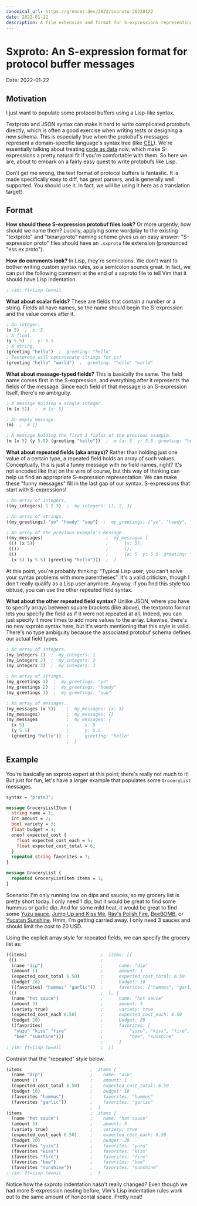 ```yaml
---
canonical_url: https://grencez.dev/2022/sxproto-20220122
date: 2022-01-22
description: A file extension and format for S-expressions representing protobuf messages.
---
```


# Sxproto: An S-expression format for protocol buffer messages

Date: 2022-01-22

## Motivation

I just want to populate some protocol buffers using a Lisp-like syntax.

Textproto and JSON syntax can make it hard to write complicated protobufs directly, which is often a good exercise when writing tests or designing a new schema.
This is especially true when the protobuf's messages represent a domain-specific language's syntax tree
(like [CEL](https://github.com/googleapis/googleapis/blob/master/google/api/expr/v1alpha1/syntax.proto)).
We're essentially talking about treating [code as data](https://en.wikipedia.org/wiki/Homoiconicity) now,
which make S-expressions a pretty natural fit if you're comfortable with them.
So here we are, about to embark on a fairly easy quest to write protobufs like Lisp.

Don't get me wrong, the text format of protocol buffers is fantastic.
It is made specifically easy to diff, has great parsers, and is generally well supported.
You should use it.
In fact, we will be using it here as a translation target!

## Format

**How should these S-expression protobuf files look?**
Or more urgently, how should we name them?
Luckily, applying some wordplay to the existing "textproto" and "binaryproto" naming scheme gives us an easy answer:
"S-expression proto" files should have an `.sxproto` file extension (pronounced "ess ex proto").

**How do comments look?**
In Lisp, they're semicolons.
We don't want to bother writing custom syntax rules, so a semicolon sounds great.
In fact, we can put the following comment at the end of a sxproto file to tell Vim that it should have Lisp indentation.
```lisp
; vim: ft=lisp lw=nil
```

**What about scalar fields?**
These are fields that contain a number or a string.
Fields all have names, so the name should begin the S-expression and the value comes after it.
```lisp
; An integer.
(x 5)  ;  x: 5
; A float.
(y 5.5)  ;  y: 5.5
; A string.
(greeting "hello")  ;  greeting: "hello"
; Textproto will concatenate strings for us!
(greeting "hello" "world")  ;  greeting: "hello" "world"
```

**What about message-typed fields?**
This is basically the same.
The field name comes first in the S-expression, and everything after it represents the fields of the message.
Since each field of that message is an S-expression itself, there's no ambiguity.
```lisp
; A message holding a single integer.
(m (x 5))  ;  m {x: 5}

; An empty message.
(m)  ;  m {}

; A message holding the first 3 fields of the previous example.
(m (x 5) (y 5.5) (greeting "hello"))  ;  m {a: 5  y: 5.5  greeting: "hello"}
```

**What about repeated fields (aka arrays)?**
Rather than holding just one value of a certain type, a repeated field holds an array of such values.
Conceptually, this is just a funny message with no field names, right?
It's not encoded like that on the wire of course, but this way of thinking can help us find an appropriate S-expression representation.
We can make these "funny messages" fill in the last gap of our syntax: S-expressions that start with S-expressions!
```lisp
; An array of integers.
((my_integers) 1 2 3)  ;  my_integers: [1, 2, 3]

; An array of strings.
((my_greetings) "yo" "howdy" "sup")  ;  my_greetings: ["yo", "howdy", "sup"]

; An array of the previous example's message.
((my_messages)                        ;  my_messages [
 (() (x 5))                           ;      {x: 5},
 (())                                 ;      {},
 (()                                  ;      {a: 5  y: 5.5  greeting: "hello"},
  (x 5) (y 5.5) (greeting "hello")))  ;  ]
```

At this point, you're probably thinking:
"Typical Lisp user; you can't solve your syntax problems with more parentheses".
It's a valid criticism, though I don't really qualify as a Lisp user anymore.
Anyway, if you find this style too obtuse, you can use the other repeated field syntax.

**What about the other repeated field syntax?**
Unlike JSON, where you have to specify arrays between square brackets (like above),
the textproto format lets you specify the field as if it were not repeated at all.
Indeed, you can just specify it more times to add more values to the array.
Likewise, there's no new sxproto syntax here, but it's worth mentioning that this style is valid.
There's no type ambiguity because the associated protobuf schema defines our actual field types.
```lisp
; An array of integers.
(my_integers 1)  ;  my_integers: 1
(my_integers 2)  ;  my_integers: 2
(my_integers 3)  ;  my_integers: 3

; An array of strings.
(my_greetings 1)  ;  my_greetings: "yo"
(my_greetings 2)  ;  my_greetings: "howdy"
(my_greetings 3)  ;  my_greetings: "sup"

; An array of messages.
(my_messages (x 5))    ;  my_messages: {x: 5}
(my_messages)          ;  my_messages: {}
(my_messages           ;  my_messages: {
  (x 5)                ;      x: 5
  (y 5.5)              ;      y: 5.5
  (greeting "hello"))  ;      greeting: "hello"
                       ;  }
```

## Example

You're basically an sxproto expert at this point; there's really not much to it!
But just for fun, let's have a larger example that populates some `GroceryList` messages.

```protobuf
syntax = "proto3";

message GroceryListItem {
  string name = 1;
  int amount = 2;
  bool variety = 3;
  float budget = 4;
  oneof expected_cost {
    float expected_cost_each = 5;
    float expected_cost_total = 6;
  }
  repeated string favorites = 7;
}

message GroceryList {
  repeated GroceryListItem items = 1;
}
```

Scenario: I'm only running low on dips and sauces, so my grocery list is pretty short today.
I only need 1 dip, but it would be great to find some hummus or garlic dip.
And for some mild heat, it would be great to find some
[Yuzu sauce](https://www.traderjoesgroceryreviews.com/yuzu-hot-sauce-trader-joes-hot-sauce/),
[Jump Up and Kiss Me](https://jumpupandkissme.wordpress.com/2013/02/06/the-best-valentines-gift/),
[Ray's Polish Fire](https://www.polishfire.com),
[BeeBOMB](https://pexpeppers.com/products/beebomb-hot-sauce), or
[Yucatan Sunshine](https://reilyproducts.com/products/try-me-yucatan-sunshine-habanero-sauce-5-oz/).
Hmm, I'm getting carried away.
I only need 3 sauces and should limit the cost to 20 USD.

Using the explicit array style for repeated fields, we can specify the grocery list as:

```lisp
((items)                            ;  items: [{
 (()                                ;
  (name "dip")                      ;      name: "dip"
  (amount 1)                        ;      amount: 1
  (expected_cost_total 6.50)        ;      expected_cost_total: 6.50
  (budget 20)                       ;      budget: 10
  ((favorites) "hummus" "garlic"))  ;      favorites: ["hummus", "garlic"]
 (()                                ;  }, {
  (name "hot sauce")                ;      name: "hot sauce"
  (amount 3)                        ;      amount: 3
  (variety true)                    ;      variety: true
  (expected_cost_each 6.50)         ;      expected_cost_each: 6.50
  (budget 20)                       ;      budget: 20
  ((favorites)                      ;      favorites: [
   "yuzu" "kiss" "fire"             ;          "yuzu", "kiss", "fire",
   "bee" "sunshine")))              ;          "bee", "sunshine"
                                    ;      ]
; vim: ft=lisp lw=nil               ;  }]
```

Contrast that the "repeated" style below.

```lisp
(items                          ;  items {
  (name "dip")                  ;    name: "dip"
  (amount 1)                    ;    amount: 1
  (expected_cost_total 6.50)    ;    expected_cost_total: 6.50
  (budget 10)                   ;    budget: 10
  (favorites "hummus")          ;    favorites: "hummus"
  (favorites "garlic"))         ;    favorites: "garlic"
                                ;  }
(items                          ;  items {
  (name "hot sauce")            ;    name: "hot sauce"
  (amount 3)                    ;    amount: 3
  (variety true)                ;    variety: true
  (expected_cost_each 6.50)     ;    expected_cost_each: 6.50
  (budget 20)                   ;    budget: 20
  (favorites "yuzu")            ;    favorites: "yuzu"
  (favorites "kiss")            ;    favorites: "kiss"
  (favorites "fire")            ;    favorites: "fire"
  (favorites "bee")             ;    favorites: "bee"
  (favorites "sunshine"))       ;    favorites: "sunshine"
; vim: ft=lisp lw=nil           ;  }
```

Notice how the sxproto indentation hasn't really changed?
Even though we had more S-expression nesting before, Vim's Lisp indentation rules work out to the same amount of horizontal space.
Pretty neat!

